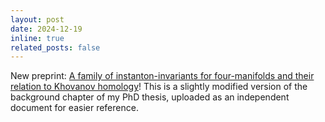 ```yaml
---
layout: post
date: 2024-12-19
inline: true
related_posts: false
---
```


New preprint: [A family of instanton-invariants for four-manifolds and their relation to Khovanov homology](https://arxiv.org/abs/2412.13285)!
This is a slightly modified version of the background chapter of my PhD thesis, uploaded as an independent document for easier reference.